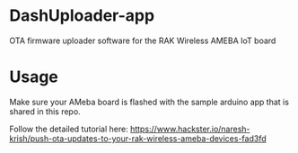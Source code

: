 # DashUploader-app
OTA firmware uploader software for the RAK Wireless AMEBA IoT board

# Usage
Make sure your AMeba board is flashed with the sample arduino app that is shared in this repo.

Follow the detailed tutorial here:
https://www.hackster.io/naresh-krish/push-ota-updates-to-your-rak-wireless-ameba-devices-fad3fd


